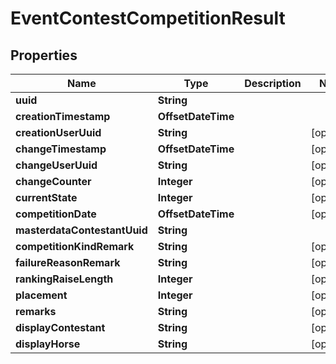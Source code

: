 

# EventContestCompetitionResult


## Properties

Name | Type | Description | Notes
------------ | ------------- | ------------- | -------------
**uuid** | **String** |  | 
**creationTimestamp** | **OffsetDateTime** |  | 
**creationUserUuid** | **String** |  |  [optional]
**changeTimestamp** | **OffsetDateTime** |  |  [optional]
**changeUserUuid** | **String** |  |  [optional]
**changeCounter** | **Integer** |  |  [optional]
**currentState** | **Integer** |  |  [optional]
**competitionDate** | **OffsetDateTime** |  |  [optional]
**masterdataContestantUuid** | **String** |  | 
**competitionKindRemark** | **String** |  |  [optional]
**failureReasonRemark** | **String** |  |  [optional]
**rankingRaiseLength** | **Integer** |  |  [optional]
**placement** | **Integer** |  |  [optional]
**remarks** | **String** |  |  [optional]
**displayContestant** | **String** |  |  [optional]
**displayHorse** | **String** |  |  [optional]



